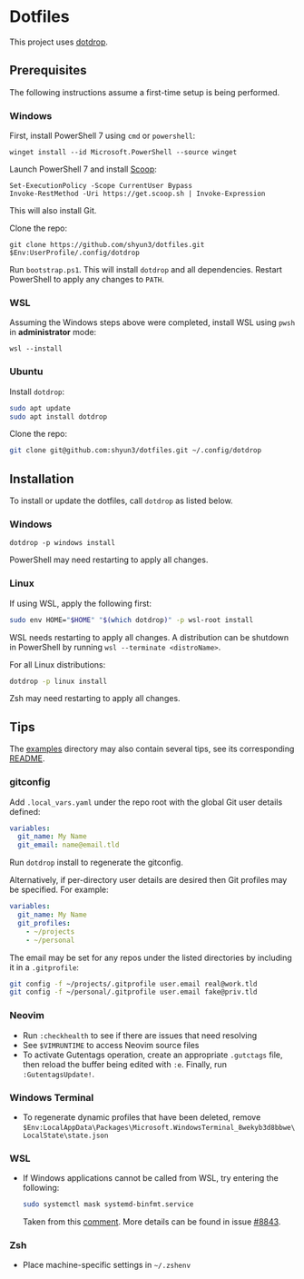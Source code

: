 # Dotfiles

This project uses [dotdrop](https://dotdrop.readthedocs.io/en/latest/).

## Prerequisites

The following instructions assume a first-time setup is being performed.

### Windows

First, install PowerShell 7 using `cmd` or `powershell`:
```pwsh
winget install --id Microsoft.PowerShell --source winget
```

Launch PowerShell 7 and install [Scoop](https://scoop.sh/):
```pwsh
Set-ExecutionPolicy -Scope CurrentUser Bypass
Invoke-RestMethod -Uri https://get.scoop.sh | Invoke-Expression
```
This will also install Git.

Clone the repo:
```pwsh
git clone https://github.com/shyun3/dotfiles.git $Env:UserProfile/.config/dotdrop
```

Run `bootstrap.ps1`. This will install `dotdrop` and all dependencies. Restart
PowerShell to apply any changes to `PATH`.

### WSL

Assuming the Windows steps above were completed, install WSL using `pwsh` in
**administrator** mode:
```pwsh
wsl --install
```

### Ubuntu

Install `dotdrop`:
```sh
sudo apt update
sudo apt install dotdrop
```

Clone the repo:
```sh
git clone git@github.com:shyun3/dotfiles.git ~/.config/dotdrop
```

## Installation

To install or update the dotfiles, call `dotdrop` as listed below.

### Windows

```pwsh
dotdrop -p windows install
```
PowerShell may need restarting to apply all changes.

### Linux

If using WSL, apply the following first:
```sh
sudo env HOME="$HOME" "$(which dotdrop)" -p wsl-root install
```
WSL needs restarting to apply all changes. A distribution can be shutdown in
PowerShell by running `wsl --terminate <distroName>`.

For all Linux distributions:
```sh
dotdrop -p linux install
```
Zsh may need restarting to apply all changes.

## Tips

The [examples](examples) directory may also contain several tips, see its
corresponding [README](examples/README.md).

### gitconfig

Add `.local_vars.yaml` under the repo root with the global Git user details
defined:
```yaml
variables:
  git_name: My Name
  git_email: name@email.tld
```
Run `dotdrop` install to regenerate the gitconfig.

Alternatively, if per-directory user details are desired then Git profiles may
be specified. For example:
```yaml
variables:
  git_name: My Name
  git_profiles:
    - ~/projects
    - ~/personal
```

The email may be set for any repos under the listed directories by including it
in a `.gitprofile`:
```sh
git config -f ~/projects/.gitprofile user.email real@work.tld
git config -f ~/personal/.gitprofile user.email fake@priv.tld
```

### Neovim

* Run `:checkhealth` to see if there are issues that need resolving
* See `$VIMRUNTIME` to access Neovim source files
* To activate Gutentags operation, create an appropriate `.gutctags` file, then
  reload the buffer being edited with `:e`. Finally, run `:GutentagsUpdate!`.

### Windows Terminal

* To regenerate dynamic profiles that have been deleted, remove
  `$Env:LocalAppData\Packages\Microsoft.WindowsTerminal_8wekyb3d8bbwe\LocalState\state.json`

### WSL

* If Windows applications cannot be called from WSL, try entering the
  following:
  ```sh
  sudo systemctl mask systemd-binfmt.service
  ```
  Taken from this [comment][wsl-interop-comment]. More details can be found in
  issue [#8843](https://github.com/microsoft/WSL/issues/8843).

### Zsh

* Place machine-specific settings in `~/.zshenv`

[wsl-interop-comment]: https://github.com/microsoft/WSL/issues/8843#issuecomment-1624028222
